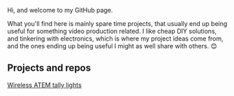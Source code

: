 Hi, and welcome to my GitHub page.

What you'll find here is mainly spare time projects, that usually end up being useful for something video production related.
I like cheap DIY solutions, and tinkering with electronics, which is where my project ideas come from, and the ones ending up being useful I might as well share with others. 😊 

## Projects and repos
[Wireless ATEM tally lights](https://aronhetlam.github.io/ATEM_tally_light_with_ESP8266/)
